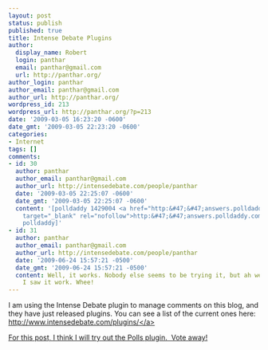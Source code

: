 ```yaml
---
layout: post
status: publish
published: true
title: Intense Debate Plugins
author:
  display_name: Robert
  login: panthar
  email: panthar@gmail.com
  url: http://panthar.org/
author_login: panthar
author_email: panthar@gmail.com
author_url: http://panthar.org/
wordpress_id: 213
wordpress_url: http://panthar.org/?p=213
date: '2009-03-05 16:23:20 -0600'
date_gmt: '2009-03-05 22:23:20 -0600'
categories:
- Internet
tags: []
comments:
- id: 30
  author: panthar
  author_email: panthar@gmail.com
  author_url: http://intensedebate.com/people/panthar
  date: '2009-03-05 22:25:07 -0600'
  date_gmt: '2009-03-05 22:25:07 -0600'
  content: '[polldaddy 1429004 <a href="http:&#47;&#47;answers.polldaddy.com&#47;poll&#47;1429004&#47;"
    target="_blank" rel="nofollow">http:&#47;&#47;answers.polldaddy.com&#47;poll&#47;1429004&#47;<&#47;a>
    polldaddy]'
- id: 31
  author: panthar
  author_email: panthar@gmail.com
  author_url: http://intensedebate.com/people/panthar
  date: '2009-06-24 15:57:21 -0500'
  date_gmt: '2009-06-24 15:57:21 -0500'
  content: Well, it works. Nobody else seems to be trying it, but ah well. At least
    I saw it work. Whee!
---
```

<p>I am using the Intense Debate plugin to manage comments on this blog, and they have just released plugins. You can see a list of the current ones here: <a title="http:&#47;&#47;www.intensedebate.com&#47;plugins&#47;" href="http:&#47;&#47;www.intensedebate.com&#47;plugins&#47;">http:&#47;&#47;www.intensedebate.com&#47;plugins&#47;<&#47;a></p>
<p>For this post, I think I will try out the Polls plugin.&nbsp; Vote away!</p>

